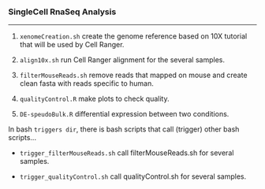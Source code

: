 ### SingleCell RnaSeq Analysis
_________________

1. `xenomeCreation.sh` create the genome reference based on 10X tutorial that will be used by Cell Ranger. 

2. `align10x.sh` run Cell Ranger alignment for the several samples. 

3. `filterMouseReads.sh` remove reads that mapped on mouse and create clean fasta with reads specific to human.

4. `qualityControl.R` make plots to check quality.

5. `DE-speudoBulk.R` differential expression between two conditions.


In bash `triggers dir`, there is bash scripts that call (trigger) other bash scripts...


* `trigger_filterMouseReads.sh` call filterMouseReads.sh for several samples.

* `trigger_qualityControl.sh` call qualityControl.sh for several samples.
